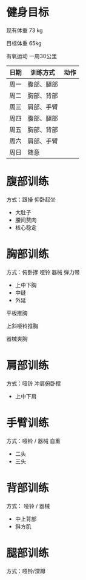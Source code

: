 # 健身目标 

现有体重 73 kg

目标体重 65kg

有氧运动  一周30公里

| 日期 | 训练方式   | 动作 |
| ---- | ---------- | ---- |
| 周一 | 腹部、腿部 |      |
| 周二 | 胸部、背部 |      |
| 周三 | 肩部、手臂 |      |
| 周四 | 腹部、腿部 |      |
| 周五 | 胸部、背部 |      |
| 周六 | 肩部、手臂 |      |
| 周日 | 随意       |      |

# 腹部训练

方式：跟操 仰卧起坐

* 大肚子
* 腰间赘肉
* 核心稳定

# 胸部训练

方式：俯卧撑 哑铃 器械 弹力带

* 上中下胸
* 中缝
* 外延

平板推胸

上斜哑铃推胸

器械夹胸

# 肩部训练

方式：哑铃 冲肩俯卧撑

* 上中下肩

# 手臂训练

方式：哑铃 / 器械  自重

* 二头
* 三头

# 背部训练

方式： 哑铃 / 器械

* 中上背部
* 斜方肌

# 腿部训练

方式：哑铃/深蹲